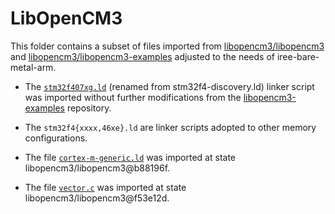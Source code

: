 <!--
SPDX-FileCopyrightText: 2022 The IREE bare-metal Arm Authors
SPDX-License-Identifier: LGPL-3.0-or-later
-->
# LibOpenCM3

This folder contains a subset of files imported from
[libopencm3/libopencm3](https://github.com/libopencm3/libopencm3) and
[libopencm3/libopencm3-examples](https://github.com/libopencm3/libopencm3-examples)
adjusted to the needs of iree-bare-metal-arm.

- The [`stm32f407xg.ld`](https://github.com/libopencm3/libopencm3-examples/blob/4ddb9db8b911391ccf333f7db3459c03e8b85356/examples/stm32/f4/stm32f4-discovery/stm32f4-discovery.ld) (renamed from stm32f4-discovery.ld) linker script was imported without further modifications from the [libopencm3-examples](https://github.com/libopencm3/libopencm3-examples) repository.

- The `stm32f4{xxxx,46xe}.ld` are linker scripts adopted to other memory configurations.

- The file [`cortex-m-generic.ld`](https://github.com/libopencm3/libopencm3/blob/b88196f8074751cbcef3e3cf7e272bd518aab475/lib/cortex-m-generic.ld) was imported at state libopencm3/libopencm3@b88196f.

- The file [`vector.c`](https://github.com/libopencm3/libopencm3/blob/f53e12d2da3f9730dd842bdf7d1e680cb5877a15/lib/cm3/vector.c) was imported at state libopencm3/libopencm3@f53e12d.
